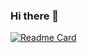 ### Hi there 👋
[![Readme Card](https://github-readme-stats.vercel.app/api/pin/?username=detonatorx&repo=github-readme-stats)](https://github.com/detonatorx/github-readme-stats)

<!--
**detonatorx/detonatorx** is a ✨ _special_ ✨ repository because its `README.md` (this file) appears on your GitHub profile.

Here are some ideas to get you started:

- 🔭 I’m currently working on ...
- 🌱 I’m currently learning ...
- 👯 I’m looking to collaborate on ...
- 🤔 I’m looking for help with ...
- 💬 Ask me about ...
- 📫 How to reach me: ...
- 😄 Pronouns: ...
- ⚡ Fun fact: ...
-->
